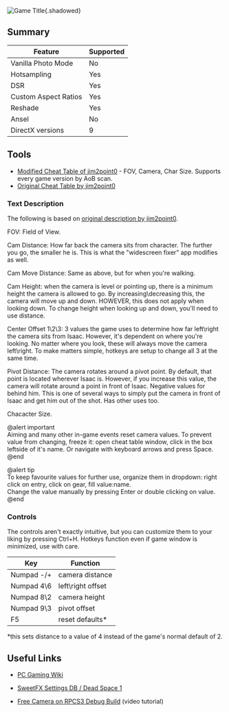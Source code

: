 ![Game Title](Images\DeadSpace_header.png "Shot by K-Putt"){.shadowed} 

## Summary

Feature | Supported
--|--
Vanilla Photo Mode | No
Hotsampling | Yes
DSR | Yes
Custom Aspect Ratios | Yes
Reshade | Yes 
Ansel | No
DirectX versions | 9

## Tools

* [Modified Cheat Table of jim2point0](../CheatTables/deadspace_AoB.CT) - FOV, Camera, Char Size. Supports every game version by AoB scan.
* [Original Cheat Table by jim2point0](../CheatTables/Archive/deadspace.CT)

### Text Description

The following is based on [original description by jim2point0](https://web.archive.org/web/20141021190640/flickr.com/groups/deadendthrills/discuss/72157631765632995/).

FOV: Field of View.

Cam Distance: How far back the camera sits from character. The further you go, the smaller he is. This is what the "widescreen fixer" app modifies as well.

Cam Move Distance: Same as above, but for when you're walking. 

Cam Height: when the camera is level or pointing up, there is a minimum height the camera is allowed to go. By increasing\decreasing this, the camera will move up and down. HOWEVER, this does not apply when looking down. To change height when looking up and down, you'll need to use distance.

Center Offset 1\2\3: 3 values the game uses to determine how far left\right the camera sits from Isaac. However, it's dependent on where you're looking. No matter where you look, these will always move the camera left\right. To make matters simple, hotkeys are setup to change all 3 at the same time.

Pivot Distance: The camera rotates around a pivot point. By default, that point is located wherever Isaac is. However, if you increase this value, the camera will rotate around a point in front of Isaac. Negative values for behind him. This is one of several ways to simply put the camera in front of Isaac and get him out of the shot. Has other uses too.

Chacacter Size.

@alert important  
Aiming and many other in-game events reset camera values. To prevent value from changing, freeze it: open cheat table window, click in the box leftside of it's name. Or navigate with keyboard arrows and press Space. 
@end

@alert tip  
To keep favourite values for further use, organize them in dropdown: right click on entry, click on gear, fill value:name.   
Change the value manually by pressing Enter or double clicking on value.  
@end


### Controls

The controls aren't exactly intuitive, but you can customize them to your liking by pressing Ctrl+H.
Hotkeys function even if game window is minimized, use with care.

Key | Function
--|--
Numpad -/+ | camera distance
Numpad 4\6 | left\right offset
Numpad 8\2 | camera height
Numpad 9\3 | pivot offset
F5| reset defaults*

*this sets distance to a value of 4 instead of the game's normal default of 2.

## Useful Links

* [PC Gaming Wiki](https://www.pcgamingwiki.com/wiki/Dead_Space)

* [SweetFX Settings DB / Dead Space 1](https://sfx.thelazy.net/games/game/304/)

* [Free Camera on RPCS3 Debug Build](https://www.youtube.com/watch?v=cHHJBT4CjE4) (video tutorial)